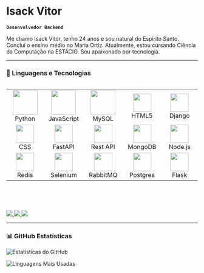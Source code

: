 # Isack Vitor

**`Desenvolvedor Backend`**

Me chamo Isack Vitor, tenho 24 anos e sou natural do Espírito Santo. Concluí o ensino médio no Maria Ortiz. Atualmente, estou cursando Ciência da Computação na ESTÁCIO. Sou apaixonado por tecnologia.

---

### 🤖 Linguagens e Tecnologias

<div style="display: flex; align-items: flex-start; justify-content:flex-start" >
<table>
  <tr>
    <td align="center" width="96">
      <img src="https://techstack-generator.vercel.app/python-icon.svg" width="65" height="65" />
      <br>Python
    </td>
    <td align="center" width="96">
      <img src="https://techstack-generator.vercel.app/js-icon.svg" width="65" height="65" />
      <br>JavaScript
    </td>
    <td align="center" width="96">
      <img src="https://techstack-generator.vercel.app/mysql-icon.svg" width="65" height="65" />
      <br>MySQL
    </td>
    <td align="center" width="96">
      <img src="https://skillicons.dev/icons?i=html" width="48" height="48" />
      <br>HTML5
    </td>
    <td align="center" width="96">
      <img src="https://skillicons.dev/icons?i=django" width="48" height="48" />
      <br>Django
    </td>
  </tr>
  <tr>
    <td align="center" width="96">
      <img src="https://skillicons.dev/icons?i=css" width="48" height="48" />
      <br>CSS
    </td>
    <td align="center" width="96">
      <img src="https://skillicons.dev/icons?i=fastapi" width="48" height="48" />
      <br>FastAPI
    </td>
    <td align="center" width="96">
      <img src="https://techstack-generator.vercel.app/restapi-icon.svg" width="48" height="48" />
      <br>Rest API
    </td>
    <td align="center" width="96">
      <img src="https://skillicons.dev/icons?i=mongodb" width="48" height="48" />
      <br>MongoDB
    </td>
    <td align="center" width="96">
      <img src="https://skillicons.dev/icons?i=nodejs" width="48" height="48" />
      <br>Node.js
    </td>
  </tr>
  <tr>
    <td align="center" width="96">
      <img src="https://skillicons.dev/icons?i=redis" width="48" height="48" />
      <br>Redis
    </td>
    <td align="center" width="96">
      <img src="https://skillicons.dev/icons?i=selenium" width="48" height="48" />
      <br>Selenium
    </td>
    <td align="center" width="96">
      <img src="https://skillicons.dev/icons?i=rabbitmq" width="48" height="48" />
      <br>RabbitMQ
    </td>
    <td align="center" width="96">
      <img src="https://skillicons.dev/icons?i=postgres" width="48" height="48" />
      <br>Postgres
    </td>
    <td align="center" width="96">
      <img src="https://skillicons.dev/icons?i=flask" width="48" height="48" />
      <br>Flask
    </td>
  </tr>
</table>
</div>

<br><br>

<div>
  <a href="https://t.me/lzaacFoster" target="_blank">
    <img src="https://img.icons8.com/?size=100&id=UIL5ogsYIbpU&format=png&color=000000" />
  </a>
  <a href="mailto:isack.foster.ofc@gmail.com">
    <img src="https://img.icons8.com/?size=100&id=EgRndDDLh8kS&format=png&color=000000" />
  </a>
  <a href="https://www.linkedin.com/in/isack-foster/" target="_blank">
    <img src="https://img.icons8.com/?size=100&id=60ZV_wYC0BM2&format=png&color=000000" />
  </a>
</div>

---

### 📊 GitHub Estatísticas

![Estatísticas do GitHub](https://github-readme-stats.vercel.app/api?username=Isaac-Foster&theme=gruvbox&bg_color=000000&title_color=9A5CB6&text_color=57A0D3&icon_color=9A5CB6&hide_border=true&include_all_commits=true&count_private=false)

![Linguagens Mais Usadas](https://github-readme-stats.vercel.app/api/top-langs/?username=Isaac-Foster&theme=gruvbox&bg_color=000000&title_color=9A5CB6&text_color=57A0D3&hide_border=true&layout=compact&exclude_repo=html,css)
